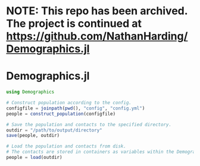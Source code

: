 # NOTE: This repo has been archived. The project is continued at https://github.com/NathanHarding/Demographics.jl

# Demographics.jl

```julia
using Demographics

# Construct population according to the config.
configfile = joinpath(pwd(), "config", "config.yml")
people = construct_population(configfile)

# Save the population and contacts to the specified directory.
outdir = "/path/to/output/directory"
save(people, outdir)

# Load the population and contacts from disk.
# The contacts are stored in containers as variables within the Demographics module.
people = load(outdir)
```